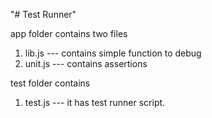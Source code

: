 "# Test Runner" 

app folder contains two files
  1. lib.js --- contains simple function to debug
  2. unit.js --- contains assertions
  
test folder contains
  1. test.js --- it has test runner script.

